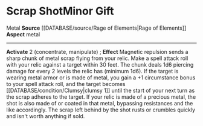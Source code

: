 ﻿---
element: Metal
id: '117'
item_category: Relics
name: Scrap Shot
rarity: Common
source: '[[DATABASE/source/Rage of Elements|Rage of Elements]]'
trait:
- '[[DATABASE/trait/Metal|Metal]]'
type: Relic Minor Gift

---
# Scrap Shot<span class="item-type">Minor Gift</span>

<span class="item-trait">Metal</span>
**Source** [[DATABASE/source/Rage of Elements|Rage of Elements]]
**Aspect** metal

---
**Activate** <span class="action-icon">2</span> (concentrate, manipulate) ; **Effect** Magnetic repulsion sends a sharp chunk of metal scrap flying from your relic. Make a spell attack roll with your relic against a target within 30 feet. The chunk deals 1d6 piercing damage for every 2 levels the relic has (minimum 1d6). If the target is wearing metal armor or is made of metal, you gain a +1 circumstance bonus to your spell attack roll, and the target becomes [[DATABASE/condition/Clumsy|clumsy 1]] until the start of your next turn as the scrap adheres to the target. If your relic is made of a precious metal, the shot is also made of or coated in that metal, bypassing resistances and the like accordingly. The scrap left behind by the shot rusts or crumbles quickly and isn't worth anything if sold.